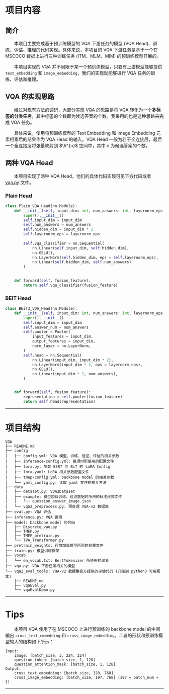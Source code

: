 # 项目内容

## 简介

&emsp;&emsp;本项目主要完成基于预训练模型的 VQA 下游任务的模型 (VQA Head)、训练、评估、推理的代码实现。具体来说，本项目的 VQA 下游任务是基于一个在 MSCOCO 数据上进行三种训练任务 (ITM、MLM、MIM) 的预训练模型开展的。

&emsp;&emsp;本项目实现的 VQA 并不局限于某一个预训练模型，只要有上游模型能够提供 `text_embedding` 和 `image_embedding`，我们的实现就能够进行 VQA 任务的训练、评估和推理。

## VQA 的实现思路

&emsp;&emsp;经过对现有方法的调研，大部分实现 VQA 的思路是将 VQA 转化为一个**多标签的分类任务**，其中标签的个数即为候选答案的个数。我采用的也是这种思路来完成 VQA 任务。

&emsp;&emsp;具体来说，使用将预训练模型的 Text Embedding 和 Image Embedding 元素相乘后的结果作为 VQA Head 的输入。VQA Head 一般为若干全连接层，最后一个全连接层将张量映射到 $\R^{n}$ 空间中，其中 $n$ 为候选答案的个数。

## 两种 VQA Head

&emsp;&emsp;本项目实现了两种 VQA Head，他们的具体代码实现可见下方代码或者 [vqa.py](./vqa.py) 文件。

### Plain Head

```python
class Plain_VQA_Head(nn.Module):
    def __init__(self, input_dim: int, num_answers: int, layernorm_eps: float = 1e-12) -> None:
        super().__init__()
        self.input_dim = input_dim
        self.num_answers = num_answers
        self.hidden_dim = input_dim * 2
        self.layernorm_eps = layernorm_eps
        
        self.vqa_classifier = nn.Sequential(
            nn.Linear(self.input_dim, self.hidden_dim),
            nn.GELU(),
            nn.LayerNorm(self.hidden_dim, eps = self.layernorm_eps),
            nn.Linear(self.hidden_dim, self.num_answers)
        )

    
    def forward(self, fusion_feature):
        return self.vqa_classifier(fusion_feature)
```

### BEiT Head

```python
class BEiT3_VQA_Head(nn.Module):
    def __init__(self, input_dim: int, num_answers: int, layernorm_eps: float = 1e-12) -> None:
        super().__init__()
        self.input_dim = input_dim
        self.answer_num = num_answers
        self.pooler = Pooler(
            input_features = input_dim, 
            output_features = input_dim, 
            norm_layer = nn.LayerNorm, 
        )
        self.head = nn.Sequential(
            nn.Linear(input_dim, input_dim * 2), 
            nn.LayerNorm(input_dim * 2, eps = layernorm_eps), 
            nn.GELU(), 
            nn.Linear(input_dim * 2, num_answers), 
        )


    def forward(self, fusion_feature):
        representation = self.pooler(fusion_feature)
        return self.head(representation)
```

---

# 项目结构

```
VQA
├── README.md
├── config
│   ├── config.yml: VQA 模型、训练、验证、评估的相关参数
│   ├── inference-config.yml: 推理时所使用的配置文件
│   ├── lora.py: 加载 BERT 与 BiT 的 LoRA Config
│   ├── lora.yaml: LoRA 相关参数配置文件
│   ├── tmep-config.yml: backbone model 的相关参数
│   └── yaml_config.py: 读取 yaml 文件的相关方法
├── data
│   ├── dataset.py: VQA2Dataset
│   ├── example: 模型加载训练、验证数据时所用的标准格式文件
│   │   └── question_answer_image.json
│   └── vqa2_preprocess.py: 预处理 VQA-v2 数据集
├── eval.py: VQA 评估
├── inference.py: VQA 推理
├── model: backbone model 的代码
│   ├── Discrete_vae.py
│   ├── TMEP.py
│   ├── TMEP_pretrain.py
│   └── TVA_Transformer.py
├── pretrain_weights: 存放加载模型所需的权重文件
├── train.py: 模型训练框架
├── vocab
│   └── en_vocab.txt: BertTokenizer 所使用的词表
├── vqa.py: VQA 下游任务相关的模型
└── vqa2_eval_tools: VQA-v2 数据集官方提供的评估代码 (升级到 python3 可用版本)
    ├── README.md
    ├── vqaEval.py
    └── vqaEvalDemo.py
```

---

# Tips

&emsp;&emsp;本项目 VQA 使用了在 MSCOCO 上进行预训练的 backbone model 的中间输出 `cross_text_embedding` 和 `cross_image_embedding`。二者的形状和预训练模型输入的结构如下所示：

```
Input:
    image: [batch_size, 3, 224, 224]
    question_token: [batch_size, 1, 128]
    question_attention_mask: [batch_size, 1, 128]
Output:
    cross_text_embedding: [batch_size, 128, 768]
    cross_image_embedding: [batch_size, 197, 768] (197 = patch_num + 1)
```

---
